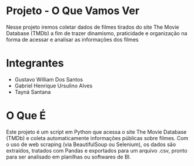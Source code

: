 # Projeto - O Que Vamos Ver
Nesse projeto iremos coletar dados de filmes tirados do site The Movie Database (TMDb) a fim de trazer dinamismo, praticidade e organização na forma de acessar e analisar as informações dos filmes 
# Integrantes
- Gustavo William Dos Santos
- Gabriel Henrique Ursulino Alves
- Tayná Santana

# O Que É
Este projeto é um script em Python que acessa o site The Movie Database (TMDb) e coleta automaticamente informações públicas sobre filmes.
Com o uso de web scraping (via BeautifulSoup ou Selenium), os dados são extraídos, tratados com Pandas e exportados para um arquivo .csv, pronto para ser analisado em planilhas ou softwares de BI.

